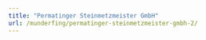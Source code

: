 ```yaml
---
title: "Permatinger Steinmetzmeister GmbH"
url: /munderfing/permatinger-steinmetzmeister-gmbh-2/
---
```

